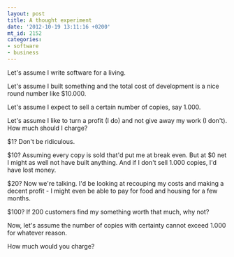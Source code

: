 ```yaml
---
layout: post
title: A thought experiment
date: '2012-10-19 13:11:16 +0200'
mt_id: 2152
categories:
- software
- business
---
```

Let's assume I write software for a living.

Let's assume I built something and the total cost of development is a nice round number like $10.000.

Let's assume I expect to sell a certain number of copies, say 1.000.

Let's assume I like to turn a profit (I do) and not give away my work (I don't). How much should I charge?

$1? Don't be ridiculous.

$10? Assuming every copy is sold that'd put me at break even. But at $0 net I might as well not have built anything. And if I don't sell 1.000 copies, I'd have lost money.

$20? Now we're talking. I'd be looking at recouping my costs and making a decent profit - I might even be able to pay for food and housing for a few months.

$100? If 200 customers find my something worth that much, why not?

Now, let's assume the number of copies with certainty cannot exceed 1.000 for whatever reason. 

How much would you charge?
